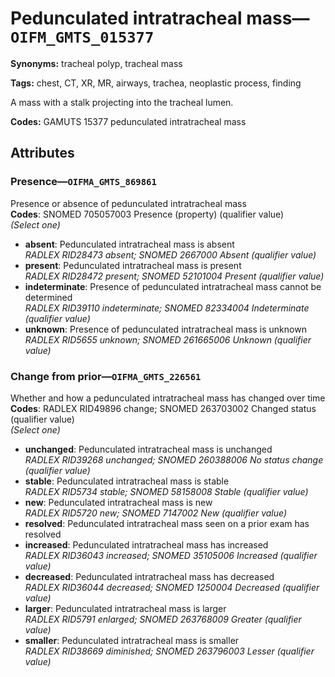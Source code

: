 # Pedunculated intratracheal mass—`OIFM_GMTS_015377`

**Synonyms:** tracheal polyp, tracheal mass

**Tags:** chest, CT, XR, MR, airways, trachea, neoplastic process, finding

A mass with a stalk projecting into the tracheal lumen.

**Codes:** GAMUTS 15377 pedunculated intratracheal mass

## Attributes

### Presence—`OIFMA_GMTS_869861`

Presence or absence of pedunculated intratracheal mass  
**Codes**: SNOMED 705057003 Presence (property) (qualifier value)  
*(Select one)*

- **absent**: Pedunculated intratracheal mass is absent  
_RADLEX RID28473 absent; SNOMED 2667000 Absent (qualifier value)_
- **present**: Pedunculated intratracheal mass is present  
_RADLEX RID28472 present; SNOMED 52101004 Present (qualifier value)_
- **indeterminate**: Presence of pedunculated intratracheal mass cannot be determined  
_RADLEX RID39110 indeterminate; SNOMED 82334004 Indeterminate (qualifier value)_
- **unknown**: Presence of pedunculated intratracheal mass is unknown  
_RADLEX RID5655 unknown; SNOMED 261665006 Unknown (qualifier value)_

### Change from prior—`OIFMA_GMTS_226561`

Whether and how a pedunculated intratracheal mass has changed over time  
**Codes**: RADLEX RID49896 change; SNOMED 263703002 Changed status (qualifier value)  
*(Select one)*

- **unchanged**: Pedunculated intratracheal mass is unchanged  
_RADLEX RID39268 unchanged; SNOMED 260388006 No status change (qualifier value)_
- **stable**: Pedunculated intratracheal mass is stable  
_RADLEX RID5734 stable; SNOMED 58158008 Stable (qualifier value)_
- **new**: Pedunculated intratracheal mass is new  
_RADLEX RID5720 new; SNOMED 7147002 New (qualifier value)_
- **resolved**: Pedunculated intratracheal mass seen on a prior exam has resolved  
- **increased**: Pedunculated intratracheal mass has increased  
_RADLEX RID36043 increased; SNOMED 35105006 Increased (qualifier value)_
- **decreased**: Pedunculated intratracheal mass has decreased  
_RADLEX RID36044 decreased; SNOMED 1250004 Decreased (qualifier value)_
- **larger**: Pedunculated intratracheal mass is larger  
_RADLEX RID5791 enlarged; SNOMED 263768009 Greater (qualifier value)_
- **smaller**: Pedunculated intratracheal mass is smaller  
_RADLEX RID38669 diminished; SNOMED 263796003 Lesser (qualifier value)_